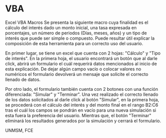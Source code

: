 # VBA
Excel VBA Macros
Se presenta la siguiente macro cuya finalidad es el cálculo del interés dado un monto inicial, una tasa expresada en porcentajes, un número de periodos (Días, meses, años) y un tipo de interés que puede ser simple o compuesto. Puede resultar útil explicar la composición de esta herramienta para un correcto uso del usuario.

En primer lugar, se tiene un excel que cuenta con 2 hojas: "Cálculo" y "Tipo de interés". En la primera hoja, el usuario encontrará un botón que al darle click, abrirá un formulario el cuál requerirá datos mencionados al inicio de esta explicación. De dejar algún campo vacío o colocar valores no numéricos el formulario devolverá un mensaje que solicite el correcto llenado de datos. 

Por otro lado, el formulario también cuenta con 2 botones con una función diferenciada: "Simular" y "Terminar". Una vez realizado el correcto llenado de los datos solicitados al darle click al botón "Simular", en la primera hoja, se procederá con el cálculo del interés y del monto final en el rango B2:C6 tras el cuál los campos se pondrán en vacío para una nueva simulación si esta fuera la preferencia del usuario. Mientras que, el botón "Terminar" eliminará los resultados generados por la simulación y cerrará el formulario.


UNMSM, FCE
